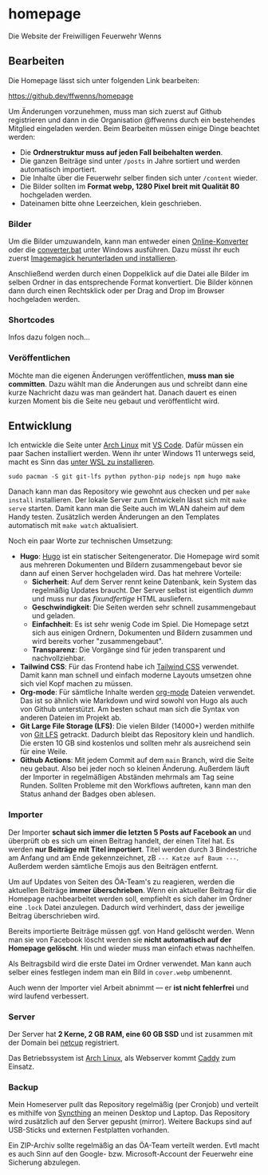# homepage

Die Website der Freiwilligen Feuerwehr Wenns

## Bearbeiten

Die Homepage lässt sich unter folgenden Link bearbeiten:

https://github.dev/ffwenns/homepage

Um Änderungen vorzunehmen, muss man sich zuerst auf Github registrieren und dann in die Organisation @ffwenns durch ein bestehendes Mitglied eingeladen werden. Beim Bearbeiten müssen einige Dinge beachtet werden:

- Die **Ordnerstruktur muss auf jeden Fall beibehalten werden**.
- Die ganzen Beiträge sind unter `/posts` in Jahre sortiert und werden automatisch importiert.
- Die Inhalte über die Feuerwehr selber finden sich unter `/content` wieder.
- Die Bilder sollten im **Format webp, 1280 Pixel breit mit Qualität 80** hochgeladen werden.
- Dateinamen bitte ohne Leerzeichen, klein geschrieben.

### Bilder

Um die Bilder umzuwandeln, kann man entweder einen [Online-Konverter](https://www.freeconvert.com/de/webp-converter) oder die [converter.bat](./converter.bat) unter Windows ausführen. Dazu müsst ihr euch zuerst [Imagemagick herunterladen und installieren](https://imagemagick.org/script/download.php#windows).

Anschließend werden durch einen Doppelklick auf die Datei alle Bilder im selben Ordner in das entsprechende Format konvertiert. Die Bilder können dann durch einen Rechtsklick oder per Drag and Drop im Browser hochgeladen werden.

### Shortcodes

Infos dazu folgen noch...

### Veröffentlichen

Möchte man die eigenen Änderungen veröffentlichen, **muss man sie committen**. Dazu wählt man die Änderungen aus und schreibt dann eine kurze Nachricht dazu was man geändert hat. Danach dauert es einen kurzen Moment bis die Seite neu gebaut und veröffentlicht wird.

## Entwicklung

Ich entwickle die Seite unter [Arch Linux](https://archlinux.org) mit [VS Code](https://code.visualstudio.com). Dafür müssen ein paar Sachen installiert werden. Wenn ihr unter Windows 11 unterwegs seid, macht es Sinn das [unter WSL zu installieren](https://wiki.archlinux.org/title/Install_Arch_Linux_on_WSL).

```
sudo pacman -S git git-lfs python python-pip nodejs npm hugo make
```

Danach kann man das Repository wie gewohnt aus checken und per `make install` installieren. Der lokale Server zum Entwickeln lässt sich mit `make serve` starten. Damit kann man die Seite auch im WLAN daheim auf dem Handy testen. Zusätzlich werden Änderungen an den Templates automatisch mit `make watch` aktualisiert.

Noch ein paar Worte zur technischen Umsetzung:

- **Hugo**: [Hugo](https://gohugo.io) ist ein statischer Seitengenerator. Die Homepage wird somit aus mehreren Dokumenten und Bildern zusammengebaut bevor sie dann auf einen Server hochgeladen wird. Das hat mehrere Vorteile:
  - **Sicherheit**: Auf dem Server rennt keine Datenbank, kein System das regelmäßig Updates braucht. Der Server selbst ist eigentlich _dumm_ und muss nur das _fixundfertige_ HTML ausliefern.
  - **Geschwindigkeit**: Die Seiten werden sehr schnell zusammengebaut und geladen.
  - **Einfachheit**: Es ist sehr wenig Code im Spiel. Die Homepage setzt sich aus einigen Ordnern, Dokumenten und Bildern zusammen und wird bereits vorher "zusammengebaut".
  - **Transparenz**: Die Vorgänge sind für jeden transparent und nachvollziehbar.
- **Tailwind CSS**: Für das Frontend habe ich [Tailwind CSS](https://tailwindcss.com) verwendet. Damit kann man schnell und einfach moderne Layouts umsetzen ohne sich viel Kopf machen zu müssen.
- **Org-mode**: Für sämtliche Inhalte werden [org-mode](https://orgmode.org/quickstart.html) Dateien verwendet. Das ist so ähnlich wie Markdown und wird sowohl von Hugo als auch von Github unterstützt. Am besten schaut man sich die Syntax von anderen Dateien im Projekt ab.
- **Git Large File Storage (LFS)**: Die vielen Bilder (14000+) werden mithilfe von [Git LFS](https://git-lfs.com/) getrackt. Dadurch bleibt das Repository klein und handlich. Die ersten 10 GB sind kostenlos und sollten mehr als ausreichend sein für eine Weile.
- **Github Actions**: Mit jedem Commit auf dem `main` Branch, wird die Seite neu gebaut. Also bei jeder noch so kleinen Änderung. Außerdem läuft der Importer in regelmäßigen Abständen mehrmals am Tag seine Runden. Sollten Probleme mit den Workflows auftreten, kann man den Status anhand der Badges oben ablesen.

### Importer

Der Importer **schaut sich immer die letzten 5 Posts auf Facebook an** und überprüft ob es sich um einen Beitrag handelt, der einen Titel hat. Es werden **nur Beiträge mit Titel importiert**. Titel werden durch 3 Bindestriche am Anfang und am Ende gekennzeichnet, zB `--- Katze auf Baum ---`. Außerdem werden sämtliche Emojis aus den Beiträgen entfernt.

Um auf Updates von Seiten des ÖA-Team's zu reagieren, werden die aktuellen Beiträge **immer überschrieben**. Wenn ein aktueller Beitrag für die Homepage nachbearbeitet werden soll, empfiehlt es sich daher im Ordner eine `.lock` Datei anzulegen. Dadurch wird verhindert, dass der jeweilige Beitrag überschrieben wird.

Bereits importierte Beiträge müssen ggf. von Hand gelöscht werden. Wenn man sie von Facebook löscht werden sie **nicht automatisch auf der Homepage gelöscht**. Hin und wieder muss man einfach etwas nachhelfen.

Als Beitragsbild wird die erste Datei im Ordner verwendet. Man kann auch selber eines festlegen indem man ein Bild in `cover.webp` umbenennt.

Auch wenn der Importer viel Arbeit abnimmt — er **ist nicht fehlerfrei** und wird laufend verbessert.

### Server

Der Server hat **2 Kerne, 2 GB RAM, eine 60 GB SSD** und ist zusammen mit
der Domain bei [netcup](https://netcup.de) registriert.

Das Betriebssystem ist [Arch Linux](https://archlinux.org),
als Webserver kommt [Caddy](https://caddyserver.com) zum Einsatz.

### Backup

Mein Homeserver pullt das Repository regelmäßig (per Cronjob) und verteilt es mithilfe von [Syncthing](https://syncthing.net) an meinen Desktop und Laptop. Das Repository wird zusätzlich auf den Server gepusht (mirror). Weitere Backups sind auf USB-Sticks und externen Festplatten vorhanden.

Ein ZIP-Archiv sollte regelmäßig an das ÖA-Team verteilt werden. Evtl macht es auch Sinn auf den Google- bzw. Microsoft-Account der Feuerwehr eine Sicherung abzulegen.
